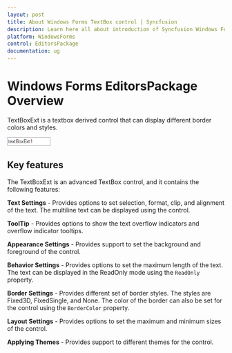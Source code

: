 ```yaml
---
layout: post
title: About Windows Forms TextBox control | Syncfusion
description: Learn here all about introduction of Syncfusion Windows Forms EditorsPackage control, its elements and more details.
platform: WindowsForms
control: EditorsPackage
documentation: ug
---
```


# Windows Forms EditorsPackage Overview

TextBoxExt is a textbox derived control that can display different border colors and styles.

![WindowsForms TextBox overview](textboxext_images/windowsforms-textbox-overview.png)

## Key features

The TextBoxExt is an advanced TextBox control, and it contains the following features:

**Text Settings** - Provides options to set selection, format, clip, and alignment of the text. The multiline text can be displayed using the control.

**ToolTip** - Provides options to show the text overflow indicators and overflow indicator tooltips.

**Appearance Settings** - Provides support to set the background and foreground of the control.

**Behavior Settings** - Provides options to set the maximum length of the text. The text can be displayed in the ReadOnly mode using the `ReadOnly` property.

**Border Settings** - Provides different set of border styles. The styles are Fixed3D, FixedSingle, and None. The color of the border can also be set for the control using the `BorderColor` property.

**Layout Settings** - Provides options to set the maximum and minimum sizes of the control.

**Applying Themes** - Provides support to different themes for the control.
